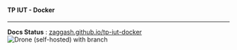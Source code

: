 #### TP IUT - Docker
---
**Docs Status** : [zaggash.github.io/tp-iut-docker](https://zaggash.github.io/tp-iut-docker)  
![Drone (self-hosted) with branch](https://img.shields.io/drone/build/zaggash/tp-iut-docker_website/master?label=build&logo=drone&server=https%3A%2F%2Fci.ziggzagg.fr&style=for-the-badge)  


